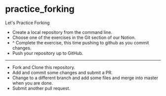 # practice_forking
Let's Practice Forking

- Create a local repository from the command line.
- Choose one of the exercises in the Git section of our Notion.
- ^ Complete the exercise, this time pushing to github as you commit changes.
- Push your repository up to GitHub.
---
- Fork and Clone this repository.  
- Add and commit some changes and submit a PR.
- Change to a different branch and add some files and merge into master when you are done.
- Submit another pull request.
